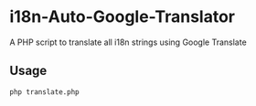 # i18n-Auto-Google-Translator
A PHP script to translate all i18n strings using Google Translate
<h2>
  Usage</h2>
  <code>php translate.php</code>
